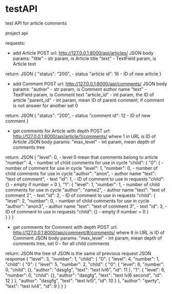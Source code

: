 # testAPI
test API for article comments

project api

requests:

- add Article
POST
url: http://127.0.0.1:8000/api/articles/
JSON body params:
"title" - str param, is Article title
"text" - TextField param, is Article text

return:
JSON
{
  "status": "200", - status
  "article id": 16 - ID of new article
}


- add Comment
POST
url: http://127.0.0.1:8000/api/comments/
JSON body params:
"author" - str param, is Comment author name
"text" - TextField param, is Comment text
"article_id" - int param, the ID of article
"parent_id" - int param, mean ID of parent comment,
              if comment is not answer for another set 0

return:
JSON
{
  "status": "200", - status
  "comment id": 12 - ID of new comment
}

- get comments for Article with depth
POST
url: http://127.0.0.1:8000/api/article/1/comments/
where 1 in URL is ID of Article
JSON body params:
"max_level" - int param, mean depth of comments tree

return:
JSON {
  "level": 0,   - level 0 mean that comments belong to article
  "number": 4,  - number of child comments for use in cycle
  "child": {
    "0": { - number of comment for use in cycle
      "level": 1,
      "number": 0, - number of child comments for use in cycle
      "author": "anon", - author name
      "text": "text of comment", - text
      "id": 1,     - ID of comment to use in requests
      "child": {}  - empty if number = 0
    },
    "1": {
      "level": 1,
      "number": 1, - number of child comments for use in cycle
      "author": "name2", - author name
      "text": "text of comment 2", - text
      "id": 2,     - ID of comment to use in requests
      "child": {
        "level": 2,
        "number": 0, - number of child comments for use in cycle
        "author": "anon3", - author name
        "text": "text of comment 3", - text
        "id": 3,     - ID of comment to use in requests
        "child": {}  - empty if number = 0
        }     
      }
  }
}

- get comments for Comment with depth
POST
url: http://127.0.0.1:8000/api/comment/8/comments/
where 8 in URL is ID of Comment
JSON body params:
"max_level" - int param, mean depth of comments tree, set 0 - for all child comments

return:
JSON
the tree of JSON is the same of previous request JSON response
{
  "level": 3,
  "number": 1,
  "child": {
    "0": {
      "level": 4,
      "number": 1,
      "child": {
        "0": {
          "level": 5,
          "number": 2,
          "child": {
            "0": {
              "level": 6,
              "number": 0,
              "child": {},
              "author": "dasgfg",
              "text": "text lvl6",
              "id": 11
            },
            "1": {
              "level": 6,
              "number": 0,
              "child": {},
              "author": "dasgfg",
              "text": "text lvl6 second",
              "id": 12
            }
          },
          "author": "dasgfg",
          "text": "text lvl5",
          "id": 10
        }
      },
      "author": "qwrty",
      "text": "text lvl4",
      "id": 9
    }
  }
}

